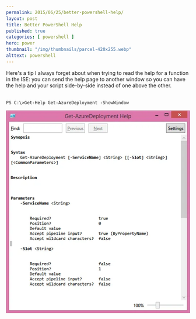 ```yaml
---
permalink: 2015/06/25/better-powershell-help/
layout: post
title: Better PowerShell Help
published: true 
categories: [ powershell ]
hero: power
thumbnail: "/img/thumbnails/parcel-420x255.webp"
alttext: powershell
---
```


Here's a tip I always forget about when trying to read the help for a function in the ISE: you can send the 
help page to another window so you can have the help and your script side-by-side instead of one above the other.

~~~

PS C:\>Get-Help Get-AzureDeployment -ShowWindow

~~~ 

![show](/img/posts/better-powershell-help/help.webp "Show Help")

